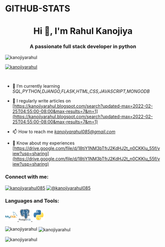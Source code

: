 # GITHUB-STATS

<h1 align="center">Hi 👋, I'm Rahul Kanojiya</h1>
<h3 align="center">A passionate full stack developer in python</h3>

<p align="left"> <img src="https://komarev.com/ghpvc/?username=kanojiyarahul&label=Profile%20views&color=0e75b6&style=flat" alt="kanojiyarahul" /> </p>

<p align="left"> <a href="https://github.com/ryo-ma/github-profile-trophy"><img src="https://github-profile-trophy.vercel.app/?username=kanojiyarahul" alt="kanojiyarahul" /></a> </p>

<p align="left"> <a href="https://twitter.com/" target="blank"><img src="https://img.shields.io/twitter/follow/?logo=twitter&style=for-the-badge" alt="" /></a> </p>

- 🌱 I’m currently learning *SQL,PYTHON,DJANGO,FLASK,HTML,CSS,JAVASCRIPT,MONGODB*

- 📝 I regularly write articles on [https://kanojiyarahul.blogspot.com/search?updated-max=2022-02-25T04:55:00-08:00&max-results=7&m=1](https://kanojiyarahul.blogspot.com/search?updated-max=2022-02-25T04:55:00-08:00&max-results=7&m=1)

- 📫 How to reach me *kanojiyarahul085@gmail.com*

- 📄 Know about my experiences [https://drive.google.com/file/d/18tjY1NM3bTfrJ2KdHJ2t_n0CKKlu_55f/view?usp=sharing](https://drive.google.com/file/d/18tjY1NM3bTfrJ2KdHJ2t_n0CKKlu_55f/view?usp=sharing)

<h3 align="left">Connect with me:</h3>
<p align="left">
<a href="https://linkedin.com/in/kanojiyarahul085" target="blank"><img align="center" src="https://raw.githubusercontent.com/rahuldkjain/github-profile-readme-generator/master/src/images/icons/Social/linked-in-alt.svg" alt="kanojiyarahul085" height="30" width="40" /></a>
<a href="https://www.hackerrank.com/@kanojiyarahul085" target="blank"><img align="center" src="https://raw.githubusercontent.com/rahuldkjain/github-profile-readme-generator/master/src/images/icons/Social/hackerrank.svg" alt="@kanojiyarahul085" height="30" width="40" /></a>
</p>

<h3 align="left">Languages and Tools:</h3>
<p align="left"> <a href="https://www.mysql.com/" target="_blank" rel="noreferrer"> <img src="https://raw.githubusercontent.com/devicons/devicon/master/icons/mysql/mysql-original-wordmark.svg" alt="mysql" width="40" height="40"/> </a> <a href="https://www.postgresql.org" target="_blank" rel="noreferrer"> <img src="https://raw.githubusercontent.com/devicons/devicon/master/icons/postgresql/postgresql-original-wordmark.svg" alt="postgresql" width="40" height="40"/> </a> <a href="https://www.python.org" target="_blank" rel="noreferrer"> <img src="https://raw.githubusercontent.com/devicons/devicon/master/icons/python/python-original.svg" alt="python" width="40" height="40"/> </a> </p>

<p><img align="left" src="https://github-readme-stats.vercel.app/api/top-langs?username=kanojiyarahul&show_icons=true&locale=en&layout=compact" alt="kanojiyarahul" /></p>

<p>&nbsp;<img align="center" src="https://github-readme-stats.vercel.app/api?username=kanojiyarahul&show_icons=true&locale=en" alt="kanojiyarahul" /></p>

<p><img align="center" src="https://github-readme-streak-stats.herokuapp.com/?user=kanojiyarahul&" alt="kanojiyarahul" /></p>
